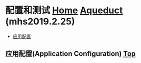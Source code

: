 # 配置和测试 [Home] [Aqueduct] (mhs2019.2.25)

- [应用配置]

## <span id="application-configuration">应用配置(Application Configuration)</span> [Top]
> 

##
[Home]: https://mhsnet.github.io/mhsstudynotes/ "《MHS技术栈学习笔记》"
[Aqueduct]: https://mhsnet.github.io/mhsstudynotes/framework/aqueduct/index.html "《Aqueduct》"
[Top]: https://mhsnet.github.io/mhsstudynotes/framework/aqueduct/tutorial/configuration_and_testing.html "配置和测试(Configuration And Testing)"

[应用配置]: https://mhsnet.github.io/mhsstudynotes/framework/aqueduct/tutorial/configuration_and_testing.html#application-configuration "应用配置(Application Configuration)"